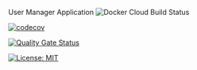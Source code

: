 User Manager Application
![Docker Cloud Build Status](https://img.shields.io/docker/cloud/build/ChristianHu/asd-usermanager-group6)

[![codecov](https://codecov.io/gh/ChristianHu/asd-usermanager-group6/branch/master/graph/badge.svg?token=JWLFRSHVVM)](https://codecov.io/gh/ChristianHu/asd-usermanager-group6)

<!--[![Quality Gate](https://sonarcloud.io/api/project_badges/measure?project=ChristianHu_asd-usermanager-group6)](https://sonarcloud.io/dashboard/index/com.cicd:ChristianHu_asd-usermanager-group6)-->

[![Quality Gate Status](https://sonarcloud.io/api/project_badges/measure?project=ChristianHu_asd-usermanager-group6&metric=alert_status)](https://sonarcloud.io/summary/new_code?id=ChristianHu_asd-usermanager-group6)

[![License: MIT](https://img.shields.io/badge/License-MIT-yellow.svg)](https://opensource.org/licenses/MIT)

